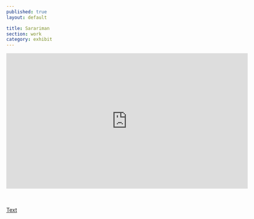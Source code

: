 ```yaml
---
published: true
layout: default

title: Sarariman
section: work
category: exhibit
---
```


<iframe src="https://player.vimeo.com/video/167655920" width="640" height="360" frameborder="0" webkitallowfullscreen mozallowfullscreen allowfullscreen></iframe>

<br><br>
<a href="/sarariman">Text</a>
